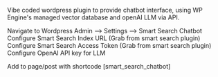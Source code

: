 Vibe coded wordpress plugin to provide chatbot interface, using WP Engine's managed vector database and openAI LLM via API.

Navigate to Wordpress Admin --> Settings --> Smart Search Chatbot 
Configure Smart Search Index URL (Grab from smart search plugin)
Configure Smart Search Access Token (Grab from smart search plugin)
Configure OpenAI API key for LLM

Add to page/post with shortcode [smart_search_chatbot] 
